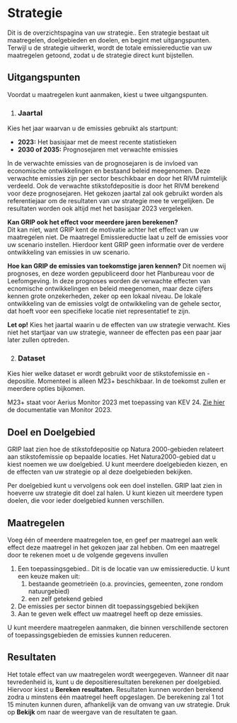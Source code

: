 # Strategie

Dit is de overzichtspagina van uw strategie.. Een strategie bestaat uit maatregelen, doelgebieden en doelen, en begint met uitgangspunten. Terwijl u de strategie uitwerkt, wordt de totale emissiereductie van uw maatregelen getoond, zodat u de strategie direct kunt bijstellen.

## Uitgangspunten

Voordat u maatregelen kunt aanmaken, kiest u twee uitgangspunten.

1. ### Jaartal

Kies het jaar waarvan  u de emissies gebruikt als startpunt:

- **2023:** Het basisjaar met de meest recente statistieken  
- **2030 of 2035:** Prognosejaren met verwachte emissies

In de verwachte emissies van de prognosejaren is de invloed van economische ontwikkelingen en bestaand beleid meegenomen. Deze verwachte emissies zijn per sector beschikbaar en door het RIVM ruimtelijk verdeeld. Ook de verwachte stikstofdepositie is door het RIVM berekend voor deze prognosejaren. Het gekozen jaartal zal ook gebruikt worden als referentiejaar om de resultaten van uw strategie mee te vergelijken. De resultaten worden ook altijd met het basisjaar 2023 vergeleken.

**Kan GRIP ook het effect voor meerdere jaren berekenen?**  
Dit kan niet, want GRIP kent de motivatie achter het effect van uw maatregelen niet. De maatregel Emissiereductie laat u zelf de emissies voor uw scenario instellen. Hierdoor kent GRIP geen informatie over de verdere ontwikkeling van emissies in uw scenario.

**Hoe kan GRIP de emissies van toekomstige jaren kennen?**
Dit noemen wij prognoses, en deze worden gepubliceerd door het Planbureau voor de Leefomgeving. In deze prognoses worden de verwachte effecten van ecnomische ontwikkelingen en beleid meegenomen, maar deze cijfers kennen grote onzekerheden, zeker op een lokaal niveau. De lokale ontwikkeling van de emissies volgt de ontwikkeling van de gehele sector, dat hoeft voor een specifieke locatie niet representatief te zijn.

**Let op!** Kies het jaartal waarin u de effecten van uw strategie verwacht. Kies niet het startjaar van uw strategie, wanneer de effecten pas een paar jaar later zullen optreden.

2. ### Dataset

Kies hier welke dataset er wordt gebruikt voor de stikstofemissie en \-depositie. Momenteel is alleen M23+ beschikbaar. In de toekomst zullen er meerdere opties bijkomen.

M23+ staat voor Aerius Monitor 2023 met toepassing van KEV 24\. [Zie hier](https://www.rivm.nl/bibliotheek/rapporten/2023-0280.pdf) de documentatie van Monitor 2023\. 

## Doel en Doelgebied

GRIP laat zien hoe de stikstofdepositie op Natura 2000-gebieden relateert aan stikstofemissie op bepaalde locaties. Het Natura2000-gebied dat u kiest noemen we uw doelgebied. U kunt meerdere doelgebieden kiezen, en de effecten van uw strategie op al deze doelgebieden bekijken.

Per doelgebied kunt u vervolgens ook een doel instellen. GRIP laat zien in hoeverre uw strategie dit doel zal halen. U kunt kiezen uit meerdere typen doelen, die voor ieder doelgebied kunnen verschillen. 

## Maatregelen

Voeg één of meerdere maatregelen toe, en geef per maatregel aan welk effect deze maatregel in het gekozen jaar zal hebben. Om een maatregel door te rekenen moet u de volgende gegevens invullen

1. Een toepassingsgebied.. Dit is de locatie van uw emissiereductie. U kunt een keuze maken uit:  
   1. bestaande geometrieën (o.a. provincies, gemeenten, zone rondom natuurgebied)  
   2. een zelf getekend gebied  
2. De emissies per sector binnen dit toepassingsgebied bekijken  
3. Aan te geven welk effect uw maatregel heeft op deze emissies. 

U kunt meerdere maatregelen aanmaken, die binnen verschillende sectoren of toepassingsgebieden de emissies kunnen reduceren.

## Resultaten

Het totale effect van uw maatregelen wordt weergegeven. Wanneer dit naar tevredenheid is, kunt u de depositieresultaten berekenen per doelgebied. Hiervoor kiest u **Bereken resultaten.** Resultaten kunnen worden berekend zodra u minstens één maatregel heeft opgeslagen. De berekening zal 1 tot 15 minuten kunnen duren, afhankelijk van de omvang van uw strategie. Druk op **Bekijk** om naar de weergave van de resultaten te gaan.  
